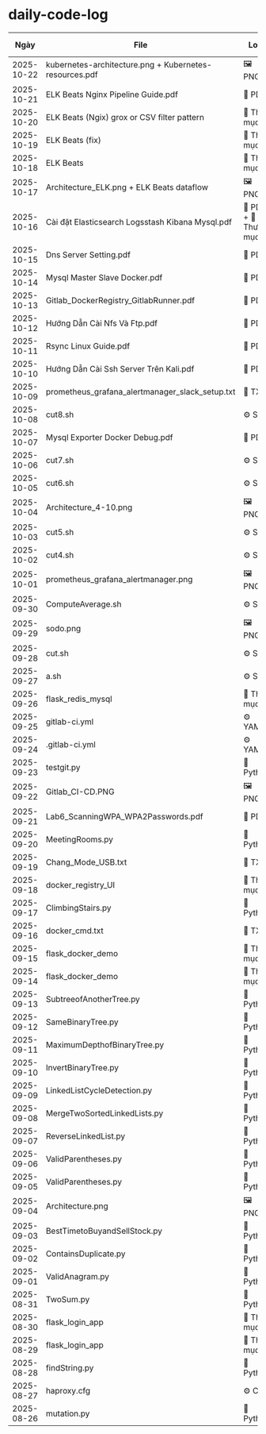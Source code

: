 # daily-code-log
| Ngày | File | Loại | Ghi chú |
|------|------|------|---------|
| 2025-10-22 | kubernetes-architecture.png + Kubernetes-resources.pdf | 🖼️  PNG | |
| 2025-10-21 | ELK Beats Nginx Pipeline Guide.pdf | 📄 PDF | |
| 2025-10-20 | ELK Beats (Ngix) grox or CSV filter pattern | 📁 Thư mục| |
| 2025-10-19 | ELK Beats (fix) | 📁 Thư mục| |
| 2025-10-18 | ELK Beats | 📁 Thư mục | |
| 2025-10-17 | Architecture_ELK.png + ELK Beats dataflow | 🖼️  PNG | |
| 2025-10-16 | Cài đặt Elasticsearch Logsstash Kibana Mysql.pdf | 📄 PDF + 📁 Thư mục| |
| 2025-10-15 | Dns Server Setting.pdf | 📄 PDF | |
| 2025-10-14 | Mysql Master Slave Docker.pdf | 📄 PDF | |
| 2025-10-13 | Gitlab_DockerRegistry_GitlabRunner.pdf | 📄 PDF | |
| 2025-10-12 | Hướng Dẫn Cài Nfs Và Ftp.pdf | 📄 PDF | |
| 2025-10-11 | Rsync Linux Guide.pdf | 📄 PDF | |
| 2025-10-10 | Hướng Dẫn Cài Ssh Server Trên Kali.pdf | 📄 PDF | |
| 2025-10-09 | prometheus_grafana_alertmanager_slack_setup.txt | 📄 TXT | |
| 2025-10-08 | cut8.sh | ⚙️ SH | |
| 2025-10-07 | Mysql Exporter Docker Debug.pdf | 📄 PDF | |
| 2025-10-06 | cut7.sh | ⚙️ SH | |
| 2025-10-05 | cut6.sh | ⚙️ SH | |
| 2025-10-04 | Architecture_4-10.png | 🖼️ PNG | |
| 2025-10-03 | cut5.sh | ⚙️ SH | |
| 2025-10-02 | cut4.sh | ⚙️ SH | |
| 2025-10-01 | prometheus_grafana_alertmanager.png | 🖼️ PNG | |
| 2025-09-30 | ComputeAverage.sh | ⚙️ SH | |
| 2025-09-29 | sodo.png | 🖼️ PNG | |
| 2025-09-28 | cut.sh | ⚙️ SH | |
| 2025-09-27 | a.sh | ⚙️ SH | |
| 2025-09-26 | flask_redis_mysql | 📁 Thư mục | |
| 2025-09-25 | gitlab-ci.yml | ⚙️ YAML | |
| 2025-09-24 | .gitlab-ci.yml | ⚙️ YAML | |
| 2025-09-23 | testgit.py | 🐍 Python | |
| 2025-09-22 | Gitlab_CI-CD.PNG | 🖼️ PNG | |
| 2025-09-21 | Lab6_ScanningWPA_WPA2Passwords.pdf | 📄 PDF | |
| 2025-09-20 | MeetingRooms.py | 🐍 Python | |
| 2025-09-19 | Chang_Mode_USB.txt | 📄 TXT | |
| 2025-09-18 | docker_registry_UI | 📁 Thư mục | |
| 2025-09-17 | ClimbingStairs.py | 🐍 Python | |
| 2025-09-16 | docker_cmd.txt | 📄 TXT | |
| 2025-09-15 | flask_docker_demo | 📁 Thư mục | |
| 2025-09-14 | flask_docker_demo | 📁 Thư mục | |
| 2025-09-13 | SubtreeofAnotherTree.py | 🐍 Python | |
| 2025-09-12 | SameBinaryTree.py | 🐍 Python | |
| 2025-09-11 | MaximumDepthofBinaryTree.py | 🐍 Python | |
| 2025-09-10 | InvertBinaryTree.py | 🐍 Python | |
| 2025-09-09 | LinkedListCycleDetection.py | 🐍 Python | |
| 2025-09-08 | MergeTwoSortedLinkedLists.py | 🐍 Python | |
| 2025-09-07 | ReverseLinkedList.py | 🐍 Python | |
| 2025-09-06 | ValidParentheses.py | 🐍 Python | |
| 2025-09-05 | ValidParentheses.py | 🐍 Python | |
| 2025-09-04 | Architecture.png | 🖼️ PNG | |
| 2025-09-03 | BestTimetoBuyandSellStock.py | 🐍 Python | |
| 2025-09-02 | ContainsDuplicate.py | 🐍 Python | |
| 2025-09-01 | ValidAnagram.py | 🐍 Python | |
| 2025-08-31 | TwoSum.py | 🐍 Python | |
| 2025-08-30 | flask_login_app | 📁 Thư mục | |
| 2025-08-29 | flask_login_app | 📁 Thư mục | |
| 2025-08-28 | findString.py | 🐍 Python | |
| 2025-08-27 | haproxy.cfg | ⚙️ CFG | |
| 2025-08-26 | mutation.py | 🐍 Python | |

